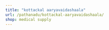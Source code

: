 ```yaml
---
title: "kottackal aaryavaidashaala"
url: /pathanadu/kottackal-aaryavaidashaala/
shop: medical supply
---
```

